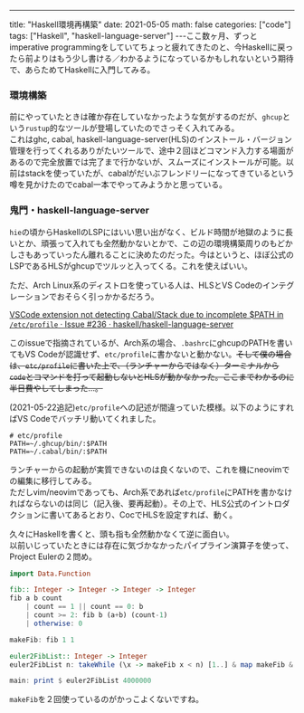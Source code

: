 ---
title: "Haskell環境再構築"
date: 2021-05-05
math: false
categories: ["code"]
tags: ["Haskell", "haskell-language-server"]
---ここ数ヶ月、ずっとimperative programmingをしていてちょっと疲れてきたのと、今Haskellに戻ったら前よりはもう少し書ける／わかるようになっているかもしれないという期待で、あらためてHaskellに入門してみる。
### 環境構築
前にやっていたときは確か存在していなかったような気がするのだが、`ghcup`という`rustup`的なツールが登場していたのでさっそく入れてみる。  
これはghc, cabal, haskell-language-server(HLS)のインストール・バージョン管理を行ってくれるありがたいツールで、途中２回ほどコマンド入力する場面があるので完全放置では完了まで行かないが、スムーズにインストールが可能。以前はstackを使っていたが、cabalがだいぶフレンドリーになってきているという噂を見かけたのでcabal一本でやってみようかと思っている。
### 鬼門・haskell-language-server
`hie`の頃からHaskellのLSPにはいい思い出がなく、ビルド時間が地獄のように長いとか、頑張って入れても全然動かないとかで、この辺の環境構築周りのもどかしさもあっていったん離れることに決めたのだった。今はというと、ほぼ公式のLSPであるHLSがghcupでツルッと入ってくる。これを使えばいい。

ただ、Arch Linux系のディストロを使っている人は、HLSとVS Codeのインテグレーションでおそらく引っかかるだろう。

[VSCode extension not detecting Cabal/Stack due to incomplete $PATH in `/etc/profile` · Issue #236 · haskell/haskell-language-server](https://github.com/haskell/haskell-language-server/issues/236)

このissueで指摘されているが、Arch系の場合、`.bashrc`にghcupのPATHを書いてもVS Codeが認識せず、`etc/profile`に書かないと動かない。~~そして僕の場合は、`etc/profile`に書いた上で、（ランチャーからではなく）ターミナルから`code`とコマンドを打って起動しないとHLSが動かなかった。ここまでわかるのに半日費やしてしまった…。~~

(2021-05-22追記)`etc/profile`への記述が間違っていた模様。以下のようにすればVS Codeでバッチリ動いてくれました。

```
# etc/profile
PATH=~/.ghcup/bin/:$PATH
PATH=~/.cabal/bin/:$PATH
```

ランチャーからの起動が実質できないのは良くないので、これを機にneovimでの編集に移行してみる。  
ただしvim/neovimであっても、Arch系であれば`etc/profile`にPATHを書かなければならないのは同じ（記入後、要再起動）。その上で、HLS公式のイントロダクションに書いてあるとおり、CocでHLSを設定すれば、動く。

久々にHaskellを書くと、頭も指も全然動かなくて逆に面白い。  
以前いじっていたときには存在に気づかなかったパイプライン演算子を使って、Project Eulerの２問め。

```hs
import Data.Function

fib:: Integer -> Integer -> Integer -> Integer
fib a b count
    | count == 1 || count == 0: b
    | count >= 2: fib b (a+b) (count-1)
    | otherwise: 0

makeFib: fib 1 1

euler2FibList:: Integer -> Integer
euler2FibList n: takeWhile (\x -> makeFib x < n) [1..] & map makeFib & filter even & sum

main: print $ euler2FibList 4000000
```

`makeFib`を２回使っているのがかっこよくないですね。
